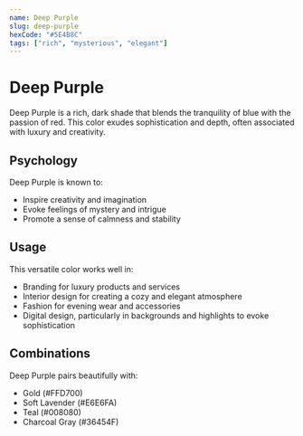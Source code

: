 ```yaml
---
name: Deep Purple
slug: deep-purple
hexCode: "#5E4B8C"
tags: ["rich", "mysterious", "elegant"]
---
```


# Deep Purple

Deep Purple is a rich, dark shade that blends the tranquility of blue with the passion of red. This color exudes sophistication and depth, often associated with luxury and creativity.

## Psychology

Deep Purple is known to:
- Inspire creativity and imagination
- Evoke feelings of mystery and intrigue
- Promote a sense of calmness and stability

## Usage

This versatile color works well in:
- Branding for luxury products and services
- Interior design for creating a cozy and elegant atmosphere
- Fashion for evening wear and accessories
- Digital design, particularly in backgrounds and highlights to evoke sophistication

## Combinations

Deep Purple pairs beautifully with:
- Gold (#FFD700)
- Soft Lavender (#E6E6FA)
- Teal (#008080)
- Charcoal Gray (#36454F)